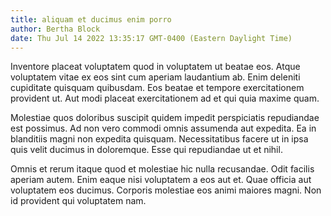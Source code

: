 ```yaml
---
title: aliquam et ducimus enim porro
author: Bertha Block
date: Thu Jul 14 2022 13:35:17 GMT-0400 (Eastern Daylight Time)
---
```

Inventore placeat voluptatem quod in voluptatem ut beatae eos. Atque voluptatem vitae ex eos sint cum aperiam laudantium ab. Enim deleniti cupiditate quisquam quibusdam. Eos beatae et tempore exercitationem provident ut. Aut modi placeat exercitationem ad et qui quia maxime quam.

 Molestiae quos doloribus suscipit quidem impedit perspiciatis repudiandae est possimus. Ad non vero commodi omnis assumenda aut expedita. Ea in blanditiis magni non expedita quisquam. Necessitatibus facere ut in ipsa quis velit ducimus in doloremque. Esse qui repudiandae ut et nihil.

 Omnis et rerum itaque quod et molestiae hic nulla recusandae. Odit facilis aperiam autem. Enim eaque nisi voluptatem a eos aut et. Quae officia aut voluptatem eos ducimus. Corporis molestiae eos animi maiores magni. Non id provident qui voluptatem nam.